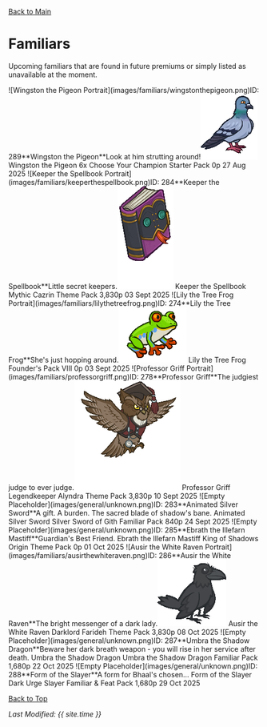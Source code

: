 [Back to Main](index.md)

# Familiars

Upcoming familiars that are found in future premiums or simply listed as unavailable at the moment.

<span class="skinTableColumn">
    <span class="skinTableRow">
        <span class="skinTableIcon">
            <span class="skinTooltipHolder" style="width:max-content">![Wingston the Pigeon Portrait](images/familiars/wingstonthepigeon.png)<span class="featTooltipContents">ID: 289**Wingston the Pigeon**Look at him strutting around!<img src="images/familiars/wingstonthepigeon.gif" alt="Wingston the Pigeon Model Gif" style="width:auto;height:auto;max-width:min-content;max-height:100%"></span></span>
        </span>
        <span class="skinTableName">
            Wingston the Pigeon
        </span>
        <span class="skinTableSource">
            6x Choose Your Champion Starter Pack
        </span>
        <span class="skinTableCost">
            0p
        </span>
        <span class="skinTableDate">
            27 Aug 2025
        </span>
    </span>
    <span class="skinTableRow">
        <span class="skinTableIcon">
            <span class="skinTooltipHolder" style="width:max-content">![Keeper the Spellbook Portrait](images/familiars/keeperthespellbook.png)<span class="featTooltipContents">ID: 284**Keeper the Spellbook**Little secret keepers.<img src="images/familiars/keeperthespellbook.gif" alt="Keeper the Spellbook Model Gif" style="width:auto;height:auto;max-width:min-content;max-height:100%"></span></span>
        </span>
        <span class="skinTableName">
            Keeper the Spellbook
        </span>
        <span class="skinTableSource">
            Mythic Cazrin Theme Pack
        </span>
        <span class="skinTableCost">
            3,830p
        </span>
        <span class="skinTableDate">
            03 Sept 2025
        </span>
    </span>
    <span class="skinTableRow">
        <span class="skinTableIcon">
            <span class="skinTooltipHolder" style="width:max-content">![Lily the Tree Frog Portrait](images/familiars/lilythetreefrog.png)<span class="featTooltipContents">ID: 274**Lily the Tree Frog**She's just hopping around.<img src="images/familiars/lilythetreefrog.gif" alt="Lily the Tree Frog Model Gif" style="width:auto;height:auto;max-width:min-content;max-height:100%"></span></span>
        </span>
        <span class="skinTableName">
            Lily the Tree Frog
        </span>
        <span class="skinTableSource">
            Founder's Pack VIII
        </span>
        <span class="skinTableCost">
            0p
        </span>
        <span class="skinTableDate">
            03 Sept 2025
        </span>
    </span>
    <span class="skinTableRow">
        <span class="skinTableIcon">
            <span class="skinTooltipHolder" style="width:max-content">![Professor Griff Portrait](images/familiars/professorgriff.png)<span class="featTooltipContents">ID: 278**Professor Griff**The judgiest judge to ever judge.<img src="images/familiars/professorgriff.gif" alt="Professor Griff Model Gif" style="width:auto;height:auto;max-width:min-content;max-height:100%"></span></span>
        </span>
        <span class="skinTableName">
            Professor Griff
        </span>
        <span class="skinTableSource">
            Legendkeeper Alyndra Theme Pack
        </span>
        <span class="skinTableCost">
            3,830p
        </span>
        <span class="skinTableDate">
            10 Sept 2025
        </span>
    </span>
    <span class="skinTableRow">
        <span class="skinTableIcon">
            <span class="skinTooltipHolder" style="width:max-content">![Empty Placeholder](images/general/unknown.png)<span class="featTooltipContents">ID: 283**Animated Silver Sword**A gift. A burden. The sacred blade of shadow's bane.</span></span>
        </span>
        <span class="skinTableName">
            Animated Silver Sword
        </span>
        <span class="skinTableSource">
            Silver Sword of Gith Familiar Pack
        </span>
        <span class="skinTableCost">
            840p
        </span>
        <span class="skinTableDate">
            24 Sept 2025
        </span>
    </span>
    <span class="skinTableRow">
        <span class="skinTableIcon">
            <span class="skinTooltipHolder" style="width:max-content">![Empty Placeholder](images/general/unknown.png)<span class="featTooltipContents">ID: 285**Ebrath the Illefarn Mastiff**Guardian's Best Friend.</span></span>
        </span>
        <span class="skinTableName">
            Ebrath the Illefarn Mastiff
        </span>
        <span class="skinTableSource">
            King of Shadows Origin Theme Pack
        </span>
        <span class="skinTableCost">
            0p
        </span>
        <span class="skinTableDate">
            01 Oct 2025
        </span>
    </span>
    <span class="skinTableRow">
        <span class="skinTableIcon">
            <span class="skinTooltipHolder" style="width:max-content">![Ausir the White Raven Portrait](images/familiars/ausirthewhiteraven.png)<span class="featTooltipContents">ID: 286**Ausir the White Raven**The bright messenger of a dark lady.<img src="images/familiars/ausirthewhiteraven.gif" alt="Ausir the White Raven Model Gif" style="width:auto;height:auto;max-width:min-content;max-height:100%"></span></span>
        </span>
        <span class="skinTableName">
            Ausir the White Raven
        </span>
        <span class="skinTableSource">
            Darklord Farideh Theme Pack
        </span>
        <span class="skinTableCost">
            3,830p
        </span>
        <span class="skinTableDate">
            08 Oct 2025
        </span>
    </span>
    <span class="skinTableRow">
        <span class="skinTableIcon">
            <span class="skinTooltipHolder" style="width:max-content">![Empty Placeholder](images/general/unknown.png)<span class="featTooltipContents">ID: 287**Umbra the Shadow Dragon**Beware her dark breath weapon - you will rise in her service after death.</span></span>
        </span>
        <span class="skinTableName">
            Umbra the Shadow Dragon
        </span>
        <span class="skinTableSource">
            Umbra the Shadow Dragon Familiar Pack
        </span>
        <span class="skinTableCost">
            1,680p
        </span>
        <span class="skinTableDate">
            22 Oct 2025
        </span>
    </span>
    <span class="skinTableRow">
        <span class="skinTableIcon">
            <span class="skinTooltipHolder" style="width:max-content">![Empty Placeholder](images/general/unknown.png)<span class="featTooltipContents">ID: 288**Form of the Slayer**A form for Bhaal's chosen…</span></span>
        </span>
        <span class="skinTableName">
            Form of the Slayer
        </span>
        <span class="skinTableSource">
            Dark Urge Slayer Familiar & Feat Pack
        </span>
        <span class="skinTableCost">
            1,680p
        </span>
        <span class="skinTableDate">
            29 Oct 2025
        </span>
    </span>
</span>

[Back to Top](#top)

*Last Modified: {{ site.time }}*